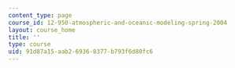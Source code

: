 ```yaml
---
content_type: page
course_id: 12-950-atmospheric-and-oceanic-modeling-spring-2004
layout: course_home
title: ''
type: course
uid: 91d87a15-aab2-6936-8377-b793f6d80fc6
---
```

